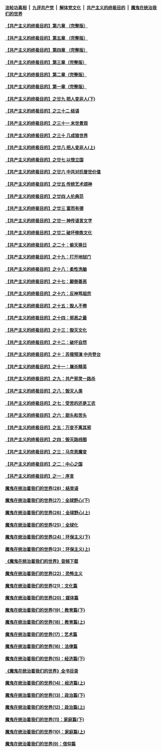 ####  [法轮功真相](../../../../basic/blob/master/README.md?t=12231339) &nbsp;|&nbsp; [九评共产党](../../../../9ping.md/blob/master/README.md?t=12231339) &nbsp;|&nbsp; [解体党文化](../../../../jtdwh.md/blob/master/README.md?t=12231339)  &nbsp;|&nbsp; [共产主义的终极目的](../../../../gczydzjmd.md/blob/master/README.md?t=12231339) &nbsp;|&nbsp; [魔鬼在统治我们的世界](../../../../mgztzwmdsj.md/blob/master/README.md?t=12231339) 

#### [【共产主义的终极目的】第六章 （完整版）](../pages/nsc422/n11428913.md?t=12231339) 

#### [【共产主义的终极目的】第五章 （完整版）](../pages/nsc422/n11428912.md?t=12231339) 

#### [【共产主义的终极目的】第四章 （完整版）](../pages/nsc422/n11428907.md?t=12231339) 

#### [【共产主义的终极目的】第三章（完整版）](../pages/nsc422/n11428848.md?t=12231339) 

#### [【共产主义的终极目的】第二章（完整版）](../pages/nsc422/n11428831.md?t=12231339) 

#### [【共产主义的终极目的】第一章（完整版）](../pages/nsc422/n11417651.md?t=12231339) 

#### [【共产主义的终极目的】之廿九 把人变非人(下)](../pages/nsc422/n11344140.md?t=12231339) 

#### [【共产主义的终极目的】之三十二 结语](../pages/nsc422/n11360535.md?t=12231339) 

#### [【共产主义的终极目的】之三十一 末世景观](../pages/nsc422/n11351129.md?t=12231339) 

#### [【共产主义的终极目的】之三十 几成狼世界](../pages/nsc422/n11348280.md?t=12231339) 

#### [【共产主义的终极目的】之廿八 把人变非人(上)](../pages/nsc422/n11340492.md?t=12231339) 

#### [【共产主义的终极目的】之廿七 以恨立国](../pages/nsc422/n11336944.md?t=12231339) 

#### [【共产主义的终极目的】之廿六 中共对抗普世价值](../pages/nsc422/n11324785.md?t=12231339) 

#### [【共产主义的终极目的】之廿五 传统艺术颂神](../pages/nsc422/n11296396.md?t=12231339) 

#### [【共产主义的终极目的】之廿四 人伦典范](../pages/nsc422/n11296397.md?t=12231339) 

#### [【共产主义的终极目的】之廿三 富而有德](../pages/nsc422/n11283598.md?t=12231339) 

#### [【共产主义的终极目的】之廿一 神传语言文字](../pages/nsc422/n11263265.md?t=12231339) 

#### [【共产主义的终极目的】之廿二 破坏修炼文化](../pages/nsc422/n11245728.md?t=12231339) 

#### [【共产主义的终极目的】之二十：偷天换日](../pages/nsc422/n11238846.md?t=12231339) 

#### [【共产主义的终极目的】之十九：打开地狱门](../pages/nsc422/n11206376.md?t=12231339) 

#### [【共产主义的终极目的】之十八：柔性洗脑](../pages/nsc422/n11199994.md?t=12231339) 

#### [【共产主义的终极目的】之十七：颠倒善恶](../pages/nsc422/n11179782.md?t=12231339) 

#### [【共产主义的终极目的】之十六：反神骂祖宗](../pages/nsc422/n11166798.md?t=12231339) 

#### [【共产主义的终极目的】之十五：毁人不倦](../pages/nsc422/n11166792.md?t=12231339) 

#### [【共产主义的终极目的】之十四：邪恶之最](../pages/nsc422/n11150249.md?t=12231339) 

#### [【共产主义的终极目的】之十三：毁灭文化](../pages/nsc422/n11135227.md?t=12231339) 

#### [【共产主义的终极目的】之十二：破坏自然](../pages/nsc422/n11135214.md?t=12231339) 

#### [【共产主义的终极目的】之十：苏俄预演 中共登台](../pages/nsc422/n11118424.md?t=12231339) 

#### [【共产主义的终极目的】之十一：屠杀精英](../pages/nsc422/n11118442.md?t=12231339) 

#### [【共产主义的终极目的】之九：共产邪灵一路杀](../pages/nsc422/n11114139.md?t=12231339) 

#### [【共产主义的终极目的】之八：毁灭人类](../pages/nsc422/n11108503.md?t=12231339) 

#### [【共产主义的终极目的】之七：受苦的还是工农](../pages/nsc422/n11101809.md?t=12231339) 

#### [【共产主义的终极目的】之六：甜头和苦头](../pages/nsc422/n11096971.md?t=12231339) 

#### [【共产主义的终极目的】之五：万变不离其邪](../pages/nsc422/n11091285.md?t=12231339) 

#### [【共产主义的终极目的】之四：毁灭路线图](../pages/nsc422/n11086284.md?t=12231339) 

#### [【共产主义的终极目的】之三：马克思魔变](../pages/nsc422/n11061941.md?t=12231339) 

#### [【共产主义的终极目的】之二：中心之国](../pages/nsc422/n11047728.md?t=12231339) 

#### [【共产主义的终极目的】之一：序言](../pages/nsc422/n11086077.md?t=12231339) 

#### [魔鬼在统治着我们的世界(28)：结束语](../pages/nsc422/n10936246.md?t=12231339) 

#### [魔鬼在统治着我们的世界(27)：全球野心(下)](../pages/nsc422/n10928319.md?t=12231339) 

#### [魔鬼在统治着我们的世界(26)：全球野心(上)](../pages/nsc422/n10900318.md?t=12231339) 

#### [魔鬼在统治着我们的世界(25)：全球化](../pages/nsc422/n10788205.md?t=12231339) 

#### [魔鬼在统治着我们的世界(24)：环保主义(下)](../pages/nsc422/n10695307.md?t=12231339) 

#### [魔鬼在统治着我们的世界(23)：环保主义(上)](../pages/nsc422/n10688613.md?t=12231339) 

#### [《魔鬼在统治着我们的世界》音频下载](../pages/nsc422/n10635553.md?t=12231339) 

#### [魔鬼在统治着我们的世界(22)：恐怖主义](../pages/nsc422/n10614727.md?t=12231339) 

#### [魔鬼在统治着我们的世界(21)：文化篇](../pages/nsc422/n10597706.md?t=12231339) 

#### [魔鬼在统治着我们的世界(20)：媒体篇](../pages/nsc422/n10586579.md?t=12231339) 

#### [魔鬼在统治着我们的世界(19)：教育篇(下)](../pages/nsc422/n10564808.md?t=12231339) 

#### [魔鬼在统治着我们的世界(18)：教育篇(上)](../pages/nsc422/n10526970.md?t=12231339) 

#### [魔鬼在统治着我们的世界(17)：艺术篇](../pages/nsc422/n10499093.md?t=12231339) 

#### [魔鬼在统治着我们的世界(16)：法律篇](../pages/nsc422/n10485969.md?t=12231339) 

#### [魔鬼在统治着我们的世界(15)：经济篇(下)](../pages/nsc422/n10469975.md?t=12231339) 

#### [《魔鬼在统治着我们的世界》全书目录](../pages/nsc422/n10464261.md?t=12231339) 

#### [魔鬼在统治着我们的世界(14)：经济篇(上)](../pages/nsc422/n10457370.md?t=12231339) 

#### [魔鬼在统治着我们的世界(13)：政治篇(下)](../pages/nsc422/n10448270.md?t=12231339) 

#### [魔鬼在统治着我们的世界(12)：政治篇(上)](../pages/nsc422/n10444576.md?t=12231339) 

#### [魔鬼在统治着我们的世界(11)：家庭篇(下)](../pages/nsc422/n10440961.md?t=12231339) 

#### [魔鬼在统治着我们的世界(10)：家庭篇(上)](../pages/nsc422/n10435448.md?t=12231339) 

#### [魔鬼在统治着我们的世界(9)：信仰篇](../pages/nsc422/n10432159.md?t=12231339) 

